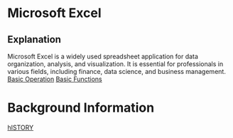 # Microsoft Excel
## Explanation
Microsoft Excel is a widely used spreadsheet application for data organization, analysis, and visualization. It is essential for professionals in various fields, including finance, data science, and business management.
[Basic Operation](https://en.wikipedia.org/wiki/Microsoft_Excel) [Basic Functions](https://support.microsoft.com/en-us/office/excel-functions-alphabetical-b3944572-255d-4efb-bb96-c6d90033e188)
# Background Information
[hISTORY](https://www.britannica.com/technology/Microsoft-Excel)
